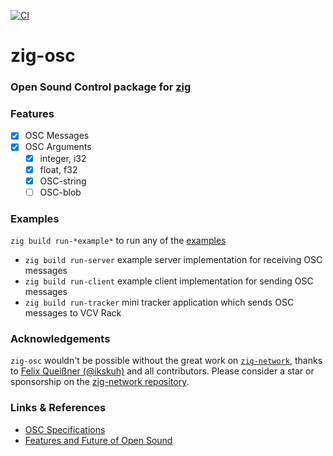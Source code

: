 [![CI](https://github.com/guidoschmidt/zig-osc/actions/workflows/build.yml/badge.svg)](https://github.com/guidoschmidt/zig-osc/actions/workflows/build.yml)

# zig-osc
### Open Sound Control package for [zig](https://ziglang.org/)

### Features
- [x] OSC Messages
- [x] OSC Arguments 
  - [x] integer, i32
  - [x] float, f32
  - [x] OSC-string
  - [ ] OSC-blob

### Examples
`zig build run-*example*` to run any of the [examples](src/examples/)

- `zig build run-server` example server implementation for receiving OSC messages
- `zig build run-client` example client implementation for sending OSC messages
- `zig build run-tracker` mini tracker application which sends OSC messages to
  VCV Rack
  
### Acknowledgements
`zig-osc` wouldn't be possible without the great work on
[`zig-network`](https://github.com/MasterQ32/zig-network), thanks to [Felix
Queißner (@ikskuh)](https://github.com/ikskuh) and all contributors. Please
consider a star or sponsorship on the [zig-network repository](https://github.com/MasterQ32/zig-network).

### Links & References
- [OSC Specifications](https://opensoundcontrol.stanford.edu/)
- [Features and Future of Open Sound](https://opensoundcontrol.stanford.edu/files/2009-NIME-OSC-1.1.pdf)
